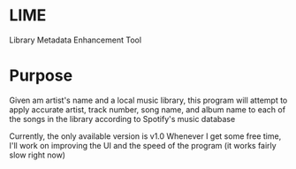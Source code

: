 # LIME
Library Metadata Enhancement Tool

# Purpose
Given am artist's name and a local music library, this program will attempt to apply accurate artist, track number, song name, and album name to each of the songs in the library according to Spotify's music database

Currently, the only available version is v1.0
Whenever I get some free time, I'll work on improving the UI and the speed of the program (it works fairly slow right now)
